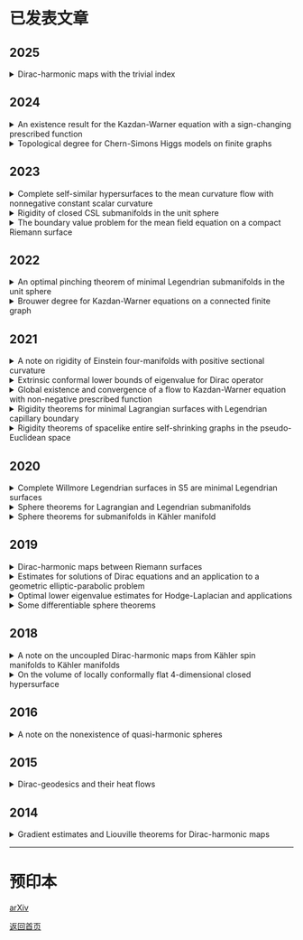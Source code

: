 # 已发表文章

## 2025
<details>
<summary>Dirac-harmonic maps with the trivial index</summary>

Jost, Jürgen; <strong>Sun, Linlin</strong>; Zhu, Jingyong<br>
<a href="https://doi.org/10.1007/s11425-023-2283-0">Sci. China Math. 68 (2025), no. 4, 917-938.</a>
</details>

## 2024
<details>
<summary>An existence result for the Kazdan-Warner equation with a sign-changing prescribed function</summary>

<strong>Sun, Linlin</strong>; Zhu, Jingyong<br>
<a href="https://doi.org/10.1007/s00526-023-02659-4">Calc. Var. Partial Differential Equations 63 (2024), no. 2, Paper No. 52, 16 pp.</a>
</details>

<details>
<summary>Topological degree for Chern-Simons Higgs models on finite graphs</summary>

Li, Jiayu; <strong>Sun, Linlin</strong>; Yang, Yunyan<br>
<a href="https://doi.org/10.1007/s00526-024-02706-8">Calc. Var. Partial Differential Equations 63 (2024), no. 4, Paper No. 81, 21 pp.</a>  
</details>

## 2023
<details>
<summary>Complete self-similar hypersurfaces to the mean curvature flow with nonnegative constant scalar curvature</summary>

Luo, Yong; <strong>Sun, Linlin</strong>; Yin, Jiabin<br>
<a href="https://doi.org/10.1007/s11464-021-0229-x">Front. Math. 18 (2023), no. 2, 417–430.</a>  
</details>

<details>
<summary>Rigidity of closed CSL submanifolds in the unit sphere</summary>

Luo, Yong; <strong>Sun, Linlin</strong><br>
<a href="https://doi.org/10.4171/aihpc/50">Ann. Inst. H. Poincaré C Anal. Non Linéaire 40 (2023), no. 3, 531–555.</a>  
</details>

<details>
<summary>The boundary value problem for the mean field equation on a compact Riemann surface</summary>

Li, Jiayu; <strong>Sun, Linlin</strong>; Yang, Yunyan<br>
<a href="https://doi.org/10.1007/s11425-021-1962-5">Sci. China Math. 66 (2023), no. 1, 115–142.</a>  
</details>

## 2022
<details>
<summary>An optimal pinching theorem of minimal Legendrian submanifolds in the unit sphere</summary>

Luo, Yong; <strong>Sun, Linlin</strong>; Yin, Jiabin<br>
<a href="https://doi.org/10.1007/s00526-022-02304-6">Calc. Var. Partial Differential Equations 61 (2022), no. 5, Paper No. 192, 18 pp.</a>  
</details>

<details>
<summary>Brouwer degree for Kazdan-Warner equations on a connected finite graph</summary>

<strong>Sun, Linlin</strong>; Wang, Liuquan<br>
<a href="https://doi.org/10.1016/j.aim.2022.108422">Adv. Math. 404 (2022), part B, Paper No. 108422, 29 pp.</a>  
</details>

## 2021
<details>
<summary>A note on rigidity of Einstein four-manifolds with positive sectional curvature</summary>

Cui, Qing; <strong>Sun, Linlin</strong><br>
<a href="https://doi.org/10.1007/s00229-020-01217-y">Manuscripta Math. 165 (2021), no. 1-2, 269–282.</a>  
</details>

<details>
<summary>Extrinsic conformal lower bounds of eigenvalue for Dirac operator</summary>

Chen, Qun; <strong>Sun, Linlin</strong><br>
<a href="https://doi.org/10.1007/s00209-020-02573-x">Math. Z. 297 (2021), no. 3-4, 1659–1671.</a>  
</details>

<details>
<summary>Global existence and convergence of a flow to Kazdan-Warner equation with non-negative prescribed function</summary>

<strong>Sun, Linlin</strong>; Zhu, Jingyong<br>
<a href="https://doi.org/10.1007/s00526-020-01873-8">Calc. Var. Partial Differential Equations 60 (2021), no. 1, Paper No. 42, 26 pp.</a>  
</details>

<details>
<summary>Rigidity theorems for minimal Lagrangian surfaces with Legendrian capillary boundary</summary>

Luo, Yong; <strong>Sun, Linlin</strong><br>
<a href="https://doi.org/10.1016/j.aim.2021.108124">Adv. Math. 393 (2021), Paper No. 108124, 15 pp.</a>  
</details>

<details>
<summary>Rigidity theorems of spacelike entire self-shrinking graphs in the pseudo-Euclidean space</summary>

Qiu, Hongbing; <strong>Sun, Linlin</strong><br>
<a href="https://doi.org/10.1016/j.jfa.2021.109189">J. Funct. Anal. 281 (2021), no. 9, Paper No. 109189, 24 pp.</a>  
</details>

## 2020
<details>
<summary>Complete Willmore Legendrian surfaces in S5 are minimal Legendrian surfaces</summary>

Luo, Yong; <strong>Sun, Linlin</strong><br>
<a href="https://doi.org/10.1007/s10455-020-09719-4">Ann. Global Anal. Geom. 58 (2020), no. 2, 177–189.</a>  
</details>

<details>
<summary>Sphere theorems for Lagrangian and Legendrian submanifolds</summary>

Sun, Jun; <strong>Sun, Linlin</strong><br>
<a href="https://doi.org/10.1007/s00526-020-01797-3">Calc. Var. Partial Differential Equations 59 (2020), no. 4, Paper No. 125, 29 pp.</a>  
</details>

<details>
<summary>Sphere theorems for submanifolds in Kähler manifold</summary>

Sun, Jun; <strong>Sun, Linlin</strong><br>
<a href="https://dx.doi.org/10.4310/MRL.2020.v27.n4.a10">Math. Res. Lett. 27 (2020), no. 4, 1195–1236.</a>  
</details>

## 2019
<details>
<summary>Dirac-harmonic maps between Riemann surfaces</summary>

Chen, Qun; Jost, Jürgen; <strong>Sun, Linlin</strong>; Zhu, Miaomiao<br>
<a href="https://dx.doi.org/10.4310/AJM.2019.v23.n1.a6">Asian J. Math. 23 (2019), no. 1, 107–125.</a>  
</details>

<details>
<summary>Estimates for solutions of Dirac equations and an application to a geometric elliptic-parabolic problem</summary>

Chen, Qun; Jost, Jürgen; <strong>Sun, Linlin</strong>; Zhu, Miaomiao<br>
<a href="https://doi.org/10.4171/JEMS/847">J. Eur. Math. Soc. (JEMS) 21 (2019), no. 3, 665–707.</a>  
</details>

<details>
<summary>Optimal lower eigenvalue estimates for Hodge-Laplacian and applications</summary>

Cui, Qing; <strong>Sun, Linlin</strong><br>
<a href="https://doi.org/10.1016/j.jde.2018.12.032">J. Differential Equations 266 (2019), no. 12, 8320–8343.</a>  
</details>

<details>
<summary>Some differentiable sphere theorems</summary>

Cui, Qing; <strong>Sun, Linlin</strong><br>
<a href="https://doi.org/10.1007/s00526-019-1487-2">Calc. Var. Partial Differential Equations 58 (2019), no. 2, Paper No. 43, 24 pp.</a>  
</details>

## 2018
<details>
<summary>A note on the uncoupled Dirac-harmonic maps from Kähler spin manifolds to Kähler manifolds</summary>

<strong>Sun, Linlin</strong><br>
<a href="https://doi.org/10.1007/s00229-017-0941-8">Manuscripta Math. 155 (2018), no. 1-2, 197–208.</a>  
</details>

<details>
<summary>On the volume of locally conformally flat 4-dimensional closed hypersurface</summary>

Cui, Qing; <strong>Sun, Linlin</strong><br>
<a href="https://doi.org/10.1090/proc/13855">Proc. Amer. Math. Soc. 146 (2018), no. 2, 759–771.</a>  
</details>

## 2016
<details>
<summary>A note on the nonexistence of quasi-harmonic spheres</summary>

Li, Jiayu; <strong>Sun, Linlin</strong><br>
<a href="https://doi.org/10.1007/s00526-016-1076-6">Calc. Var. Partial Differential Equations 55 (2016), no. 6, Art. 151, 13 pp.</a>  
</details>

## 2015
<details>
<summary>Dirac-geodesics and their heat flows</summary>

Chen, Qun; Jost, Jürgen; <strong>Sun, Linlin</strong>; Zhu, Miaomiao<br>
<a href="https://doi.org/10.1007/s00526-015-0877-3">Calc. Var. Partial Differential Equations 54 (2015), no. 3, 2615–2635.</a>  
</details>

## 2014
<details>
<summary>Gradient estimates and Liouville theorems for Dirac-harmonic maps</summary>

Chen, Qun; Jost, Jürgen; <strong>Sun, Linlin</strong><br>
<a href="http://dx.doi.org/10.1016/j.geomphys.2013.10.011">J. Geom. Phys. 76 (2014), 66–78.</a>  
</details>

---

# 预印本
[arXiv](https://arxiv.org/a/sun_l_3.html)

[返回首页](index.md)
